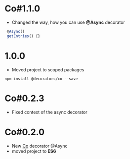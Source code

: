 # Co#1.1.0
* Changed the way, how you can use **@Async** decorator
 ```typescript
  @Async()
  getEntries() {}
  ```

# 1.0.0
* Moved project to scoped packages
```
npm install @decorators/co --save
```

# Co#0.2.3
* Fixed context of the async decorator

# Co#0.2.0
* New [Co] decorator @Async
* moved project to **ES6**

[Co]:https://github.com/tj/co
